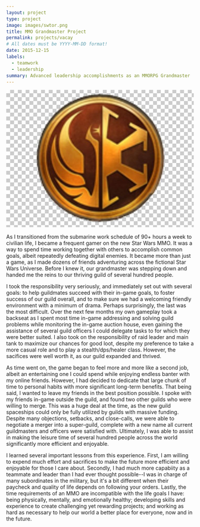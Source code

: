 ```yaml
---
layout: project
type: project
image: images/swtor.png
title: MMO Grandmaster Project
permalink: projects/vacay
# All dates must be YYYY-MM-DD format!
date: 2015-12-15
labels:
  - teamwork
  - leadership
summary: Advanced leadership accomplishments as an MMORPG Grandmaster
---
```


<img class="ui medium right floated rounded image" src="../images/swtor.jpg">

As I transitioned from the submarine work schedule of 90+ hours a week to civilian life, I became a frequent gamer on the new Star Wars MMO.  It was a way to spend time working together with others to accomplish common goals, albeit repeatedly defeating digital enemies.  It became more than just a game, as I made dozens of friends adventuring across the fictional Star Wars Universe.  Before I knew it, our grandmaster was stepping down and handed me the reins to our thriving guild of several hundred people.

I took the responsibility very seriously, and immediately set out with several goals: to help guildmates succeed with their in-game goals, to foster success of our guild overall, and to make sure we had a welcoming friendly environment with a minimum of drama.  Perhaps surprisingly, the last was the most difficult.  Over the next few months my own gameplay took a backseat as I spent most time in-game addressing and solving guild problems while monitoring the in-game auction house, even gaining the assistance of several guild officers I could delegate tasks to for which they were better suited.  I also took on the responsibility of raid leader and main tank to maximize our chances for good loot, despite my preference to take a more casual role and to play a stealth/dps/healer class.  However, the sacifices were well worth it, as our guild expanded and thrived.

As time went on, the game began to feel more and more like a second job, albeit an entertaining one I could spend while enjoying endless banter with my online friends.  However, I had decided to dedicate that large chunk of time to personal habits with more significant long-term benefits.  That being said, I wanted to leave my friends in the best position possible.  I spoke with my friends in-game outside the guild, and found two other guilds who were willing to merge.  This was a huge deal at the time, as the new guild spaceships could only be fully utilized by guilds with massive funding.  Despite many objections, setbacks, and close-calls, we were able to negotiate a merger into a super-guild, complete with a new name all current guildmasters and officers were satisfied with.  Ultimately, I was able to assist in making the leisure time of several hundred people across the world significantly more efficient and enjoyable.

I learned several important lessons from this experience.  First, I am willing to expend much effort and sacrifices to make the future more efficient and enjoyable for those I care about.  Secondly, I had much more capabiity as a teammate and leader than I had ever thought possible--I was in charge of many subordinates in the military, but it's a bit different when their paycheck and quality of life depends on following your orders.  Lastly, the time requirements of an MMO are incompatible with the life goals I have: being physically, mentally, and emotionally healthy; developing skills and experience to create challenging yet rewarding projects; and working as hard as necessary to help our world a better place for everyone, now and in the future.
